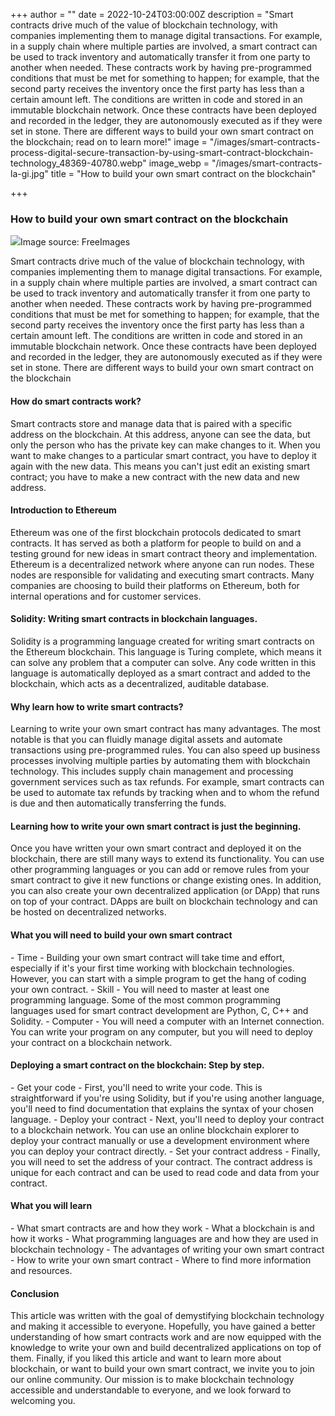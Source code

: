 +++
author = ""
date = 2022-10-24T03:00:00Z
description = "Smart contracts drive much of the value of blockchain technology, with companies implementing them to manage digital transactions. For example, in a supply chain where multiple parties are involved, a smart contract can be used to track inventory and automatically transfer it from one party to another when needed. These contracts work by having pre-programmed conditions that must be met for something to happen; for example, that the second party receives the inventory once the first party has less than a certain amount left. The conditions are written in code and stored in an immutable blockchain network. Once these contracts have been deployed and recorded in the ledger, they are autonomously executed as if they were set in stone. There are different ways to build your own smart contract on the blockchain; read on to learn more!"
image = "/images/smart-contracts-process-digital-secure-transaction-by-using-smart-contract-blockchain-technology_48369-40780.webp"
image_webp = "/images/smart-contracts-la-gi.jpg"
title = "How to build your own smart contract on the blockchain"

+++
### **How to build your own smart contract on the blockchain**

![](/images/smart-contracts-process-digital-secure-transaction-by-using-smart-contract-blockchain-technology_48369-40780.webp)Image source: FreeImages

Smart contracts drive much of the value of blockchain technology, with companies implementing them to manage digital transactions. For example, in a supply chain where multiple parties are involved, a smart contract can be used to track inventory and automatically transfer it from one party to another when needed. These contracts work by having pre-programmed conditions that must be met for something to happen; for example, that the second party receives the inventory once the first party has less than a certain amount left. The conditions are written in code and stored in an immutable blockchain network. Once these contracts have been deployed and recorded in the ledger, they are autonomously executed as if they were set in stone. There are different ways to build your own smart contract on the blockchain

#### How do smart contracts work?

Smart contracts store and manage data that is paired with a specific address on the blockchain. At this address, anyone can see the data, but only the person who has the private key can make changes to it. When you want to make changes to a particular smart contract, you have to deploy it again with the new data. This means you can't just edit an existing smart contract; you have to make a new contract with the new data and new address.

#### Introduction to Ethereum

Ethereum was one of the first blockchain protocols dedicated to smart contracts. It has served as both a platform for people to build on and a testing ground for new ideas in smart contract theory and implementation. Ethereum is a decentralized network where anyone can run nodes. These nodes are responsible for validating and executing smart contracts. Many companies are choosing to build their platforms on Ethereum, both for internal operations and for customer services.

#### Solidity: Writing smart contracts in blockchain languages.

Solidity is a programming language created for writing smart contracts on the Ethereum blockchain. This language is Turing complete, which means it can solve any problem that a computer can solve. Any code written in this language is automatically deployed as a smart contract and added to the blockchain, which acts as a decentralized, auditable database.

#### Why learn how to write smart contracts?

Learning to write your own smart contract has many advantages. The most notable is that you can fluidly manage digital assets and automate transactions using pre-programmed rules. You can also speed up business processes involving multiple parties by automating them with blockchain technology. This includes supply chain management and processing government services such as tax refunds. For example, smart contracts can be used to automate tax refunds by tracking when and to whom the refund is due and then automatically transferring the funds.

#### Learning how to write your own smart contract is just the beginning.

Once you have written your own smart contract and deployed it on the blockchain, there are still many ways to extend its functionality. You can use other programming languages or you can add or remove rules from your smart contract to give it new functions or change existing ones. In addition, you can also create your own decentralized application (or DApp) that runs on top of your contract. DApps are built on blockchain technology and can be hosted on decentralized networks.

#### What you will need to build your own smart contract

\- Time - Building your own smart contract will take time and effort, especially if it's your first time working with blockchain technologies. However, you can start with a simple program to get the hang of coding your own contract. - Skill - You will need to master at least one programming language. Some of the most common programming languages used for smart contract development are Python, C, C++ and Solidity. - Computer - You will need a computer with an Internet connection. You can write your program on any computer, but you will need to deploy your contract on a blockchain network.

#### Deploying a smart contract on the blockchain: Step by step.

\- Get your code - First, you'll need to write your code. This is straightforward if you're using Solidity, but if you're using another language, you'll need to find documentation that explains the syntax of your chosen language. - Deploy your contract - Next, you'll need to deploy your contract to a blockchain network. You can use an online blockchain explorer to deploy your contract manually or use a development environment where you can deploy your contract directly. - Set your contract address - Finally, you will need to set the address of your contract. The contract address is unique for each contract and can be used to read code and data from your contract.

#### What you will learn

\- What smart contracts are and how they work - What a blockchain is and how it works - What programming languages are and how they are used in blockchain technology - The advantages of writing your own smart contract - How to write your own smart contract - Where to find more information and resources.

#### Conclusion

This article was written with the goal of demystifying blockchain technology and making it accessible to everyone. Hopefully, you have gained a better understanding of how smart contracts work and are now equipped with the knowledge to write your own and build decentralized applications on top of them. Finally, if you liked this article and want to learn more about blockchain, or want to build your own smart contract, we invite you to join our online community. Our mission is to make blockchain technology accessible and understandable to everyone, and we look forward to welcoming you.